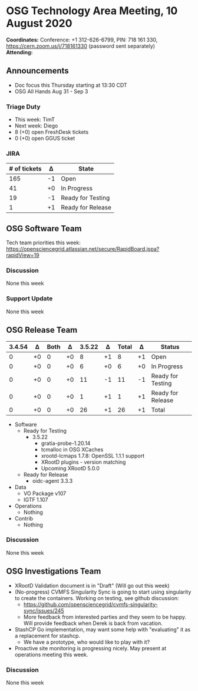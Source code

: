 # OSG Technology Area Meeting, 10 August 2020

**Coordinates:** Conference: +1 312-626-6799, PIN: 718 161 330, <https://cern.zoom.us/j/718161330> (password sent separately)  
**Attending:**   


## Announcements

-   Doc focus this Thursday starting at 13:30 CDT
-   OSG All Hands Aug 31 - Sep 3


### Triage Duty

-   This week: TimT
-   Next week: Diego
-   8 (+0) open FreshDesk tickets
-   0 (+0) open GGUS ticket


### JIRA

| # of tickets | &Delta; | State             |
|------------ |------- |----------------- |
| 165          | -1      | Open              |
| 41           | +0      | In Progress       |
| 19           | -1      | Ready for Testing |
| 1            | +1      | Ready for Release |


## OSG Software Team

Tech team priorities this week: <https://opensciencegrid.atlassian.net/secure/RapidBoard.jspa?rapidView=19>  


### Discussion

None this week  


### Support Update

None this week  


## OSG Release Team

| 3.4.54 | &Delta; | Both | &Delta; | 3.5.22 | &Delta; | Total | &Delta; | Status            |
| ------ | ------- | ---- | ------- | ------ | ------- | ----- | ------- | ----------------- |
| 0      | +0      | 0    | +0      | 8      | +1      | 8     | +1      | Open              |
| 0      | +0      | 0    | +0      | 6      | +0      | 6     | +0      | In Progress       |
| 0      | +0      | 0    | +0      | 11     | -1      | 11    | -1      | Ready for Testing |
| 0      | +0      | 0    | +0      | 1      | +1      | 1     | +1      | Ready for Release |
| 0      | +0      | 0    | +0      | 26     | +1      | 26    | +1      | Total             |

-   Software  
    -   Ready for Testing  
        -   3.5.22  
            -   gratia-probe-1.20.14
            -   tcmalloc in OSG XCaches
            -   xrootd-lcmaps 1.7.8: OpenSSL 1.1.1 support
            -   XRootD plugins - version matching
            -   Upcoming XRootD 5.0.0
    -   Ready for Release  
        -   oidc-agent 3.3.3
-   Data  
    -   VO Package v107
    -   IGTF 1.107
-   Operations  
    -   Nothing
-   Contrib  
    -   Nothing


### Discussion

None this week


## OSG Investigations Team

-   XRootD Validation document is in "Draft" (Will go out this week)
-   (No-progress) CVMFS Singularity Sync is going to start using singularity to create the containers. Working on testing, see github discussion:  
    -   <https://github.com/opensciencegrid/cvmfs-singularity-sync/issues/245>
    -   More feedback from interested parties and they seem to be happy. Will provide feedback when Derek is back from vacation.
-   StashCP Go implementation, may want some help with "evaluating" it as a replacement for stashcp.
    -   We have a prototype, who would like to play with it?
-   Proactive site monitoring is progressing nicely.  May present at operations meeting this week.


### Discussion

None this week
